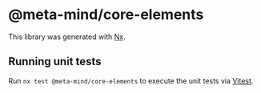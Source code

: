 # @meta-mind/core-elements

This library was generated with [Nx](https://nx.dev).

## Running unit tests

Run `nx test @meta-mind/core-elements` to execute the unit tests via [Vitest](https://vitest.dev/).
